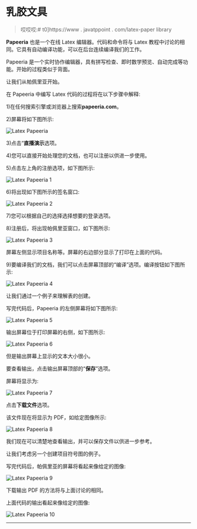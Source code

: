 # 乳胶文具

> 哎哎哎:# t0]https://www . javatppoint . com/latex-paper library

**Papeeria** 也是一个在线 Latex 编辑器。代码和命令将与 Latex 教程中讨论的相同。它具有自动编译功能，可以在后台连续编译我们的工作。

Papeeria 是一个实时协作编辑器，具有拼写检查、即时数学预览、自动完成等功能。开始的过程类似于背面。

让我们从帕佩里亚开始。

在 Papeeria 中编写 Latex 代码的过程将在以下步骤中解释:

1)在任何搜索引擎或浏览器上搜索**papeeria.com**。

2)屏幕将如下图所示:

![Latex Papeeria](../Images/44cda6cb081dae801a434bb0ec65d935.png)

3)点击“**直播演示**选项。

4)您可以直接开始处理您的文档，也可以注册以供进一步使用。

5)点击左上角的注册选项，如下图所示:

![Latex Papeeria 1](../Images/b3675eaa0dff59155e4d41f4870e6d1b.png)

6)将出现如下图所示的签名窗口:

![Latex Papeeria 2](../Images/49d3eeb762f00827dfa349ebe8752143.png)

7)您可以根据自己的选择选择想要的登录选项。

8)注册后，将出现帕佩里亚窗口，如下图所示:

![Latex Papeeria 3](../Images/0be1014857d1b4572c10bafeff6abc9c.png)

屏幕左侧显示项目名称等。屏幕的右边部分显示了打印在上面的代码。

9)要编译我们的文档，我们可以点击屏幕顶部的“编译”选项。编译按钮如下图所示:

![Latex Papeeria 4](../Images/dc7aa1a755fadf26a11e11dc945e3f22.png)

让我们通过一个例子来理解表的创建。

写完代码后，Papeeria 的左侧屏幕将如下图所示:

![Latex Papeeria 5](../Images/85ee85178c8dab1d2f477d7b04b7fcc8.png)

输出屏幕位于打印屏幕的右侧，如下图所示:

![Latex Papeeria 6](../Images/50354c67d2ca9efe37bd62cb480810f2.png)

但是输出屏幕上显示的文本大小很小。

要查看输出，点击输出屏幕顶部的“**保存**”选项。

屏幕将显示为:

![Latex Papeeria 7](../Images/db9e86ac8b4cafd7fa2d429cc56fb5c8.png)

点击**下载文件**选项。

该文件现在将显示为 PDF，如给定图像所示:

![Latex Papeeria 8](../Images/164f8837def351d4f541aa232a721b38.png)

我们现在可以清楚地查看输出，并可以保存文件以供进一步参考。

让我们考虑另一个创建项目符号图的例子。

写完代码后，帕佩里亚的屏幕将看起来像给定的图像:

![Latex Papeeria 9](../Images/bc432f6db4a2340c901d063aa6bf5aac.png)

下载输出 PDF 的方法将与上面讨论的相同。

上面代码的输出看起来像给定的图像:

![Latex Papeeria 10](../Images/44e8a67d6c76f64024f6416b50109906.png)

* * *